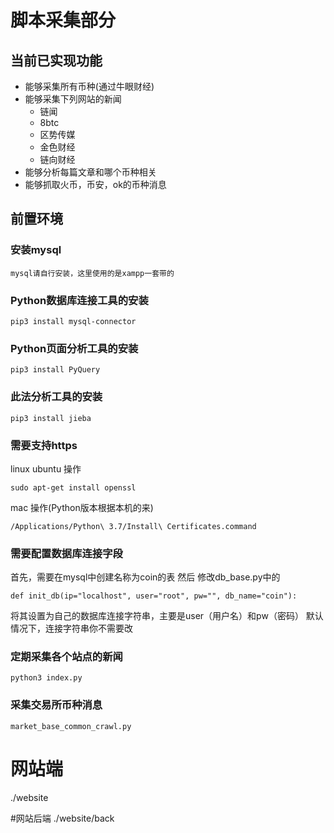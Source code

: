 # 脚本采集部分 
## 当前已实现功能
- 能够采集所有币种(通过牛眼财经)
- 能够采集下列网站的新闻
    - 链闻
    - 8btc<br/>
    - 区势传媒
    - 金色财经
    - 链向财经
- 能够分析每篇文章和哪个币种相关
- 能够抓取火币，币安，ok的币种消息
## 前置环境
### 安装mysql
```
mysql请自行安装，这里使用的是xampp一套带的
```

### Python数据库连接工具的安装

```
pip3 install mysql-connector
```

### Python页面分析工具的安装

```
pip3 install PyQuery
```

### 此法分析工具的安装
```
pip3 install jieba
```

### 需要支持https
linux ubuntu 操作
```
sudo apt-get install openssl
```

mac 操作(Python版本根据本机的来)
```
/Applications/Python\ 3.7/Install\ Certificates.command
```

### 需要配置数据库连接字段
首先，需要在mysql中创建名称为coin的表
然后
修改db_base.py中的
```
def init_db(ip="localhost", user="root", pw="", db_name="coin"):
```
将其设置为自己的数据库连接字符串，主要是user（用户名）和pw（密码）
默认情况下，连接字符串你不需要改
### 定期采集各个站点的新闻
```
python3 index.py
```

### 采集交易所币种消息
```
market_base_common_crawl.py
```
# 网站端
./website

#网站后端
./website/back